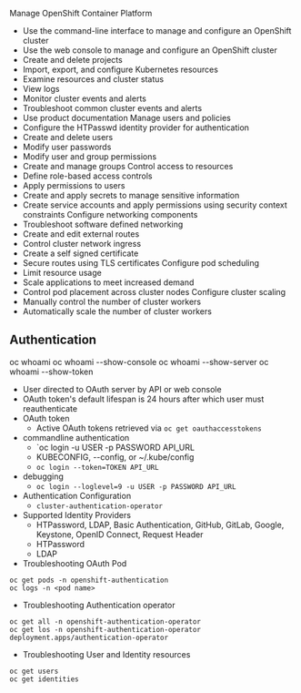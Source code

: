 Manage OpenShift Container Platform
- Use the command-line interface to manage and configure an OpenShift cluster
- Use the web console to manage and configure an OpenShift cluster
- Create and delete projects
- Import, export, and configure Kubernetes resources
- Examine resources and cluster status
- View logs
- Monitor cluster events and alerts
- Troubleshoot common cluster events and alerts
- Use product documentation
Manage users and policies
- Configure the HTPasswd identity provider for authentication
- Create and delete users
- Modify user passwords
- Modify user and group permissions
- Create and manage groups
Control access to resources
- Define role-based access controls
- Apply permissions to users
- Create and apply secrets to manage sensitive information
- Create service accounts and apply permissions using security context constraints
Configure networking components
- Troubleshoot software defined networking
- Create and edit external routes
- Control cluster network ingress
- Create a self signed certificate
- Secure routes using TLS certificates
Configure pod scheduling
- Limit resource usage
- Scale applications to meet increased demand
- Control pod placement across cluster nodes
Configure cluster scaling
- Manually control the number of cluster workers
- Automatically scale the number of cluster workers


## Authentication
oc whoami
oc whoami --show-console
oc whoami --show-server
oc whoami --show-token

- User directed to OAuth server by API or web console
- OAuth token's default lifespan is 24 hours after which user must reauthenticate
- OAuth token
  - Active OAuth tokens retrieved via `oc get oauthaccesstokens`  
- commandline authentication
  - `oc login -u USER -p PASSWORD API_URL
  - KUBECONFIG, --config, or ~/.kube/config
  - `oc login --token=TOKEN API_URL`  
- debugging
  - `oc login --loglevel=9 -u USER -p PASSWORD API_URL`  
- Authentication Configuration
  - `cluster-authentication-operator`  
- Supported Identity Providers
  - HTPassword, LDAP, Basic Authentication, GitHub, GitLab, Google, Keystone, OpenID Connect, Request Header
  - HTPassword
  - LDAP
- Troubleshooting OAuth Pod
```
oc get pods -n openshift-authentication
oc logs -n <pod name>
```
- Troubleshooting Authentication operator
```
oc get all -n openshift-authentication-operator
oc get los -n openshift-authentication-operator deployment.apps/authentication-operator
```
- Troubleshooting User and Identity resources
```
oc get users
oc get identities
```

  
  



